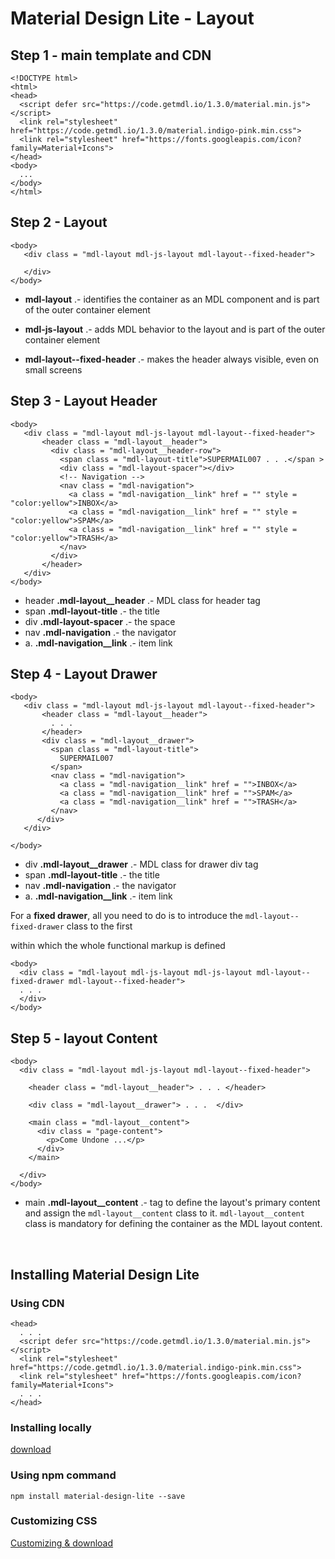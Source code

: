 # Material Design Lite - Layout

## Step 1 - main template and CDN

```
<!DOCTYPE html>
<html>
<head>
  <script defer src="https://code.getmdl.io/1.3.0/material.min.js"></script>
  <link rel="stylesheet" href="https://code.getmdl.io/1.3.0/material.indigo-pink.min.css">
  <link rel="stylesheet" href="https://fonts.googleapis.com/icon?family=Material+Icons">
</head>
<body>
  ...
</body>
</html>
```

## Step 2 - Layout

```
<body>
   <div class = "mdl-layout mdl-js-layout mdl-layout--fixed-header">

   </div>
</body>
```

* **mdl-layout** .- identifies the container as an MDL component and is part of the outer container element

* **mdl-js-layout** .- adds MDL behavior to the layout and is part of the outer container element

* **mdl-layout--fixed-header** .- makes the header always visible, even on small screens

## Step 3 - Layout Header

```
<body>
   <div class = "mdl-layout mdl-js-layout mdl-layout--fixed-header">
       <header class = "mdl-layout__header">
         <div class = "mdl-layout__header-row">
           <span class = "mdl-layout-title">SUPERMAIL007 . . .</span >
           <div class = "mdl-layout-spacer"></div>
           <!-- Navigation -->
           <nav class = "mdl-navigation">
             <a class = "mdl-navigation__link" href = "" style = "color:yellow">INBOX</a>
             <a class = "mdl-navigation__link" href = "" style = "color:yellow">SPAM</a>
             <a class = "mdl-navigation__link" href = "" style = "color:yellow">TRASH</a>
           </nav>
         </div>
       </header>
   </div>
</body>
```

* header **.mdl-layout__header** .- MDL class for header tag
* span **.mdl-layout-title** .- the title
* div **.mdl-layout-spacer** .- the space
* nav **.mdl-navigation** .- the navigator
* a. **.mdl-navigation__link** .- item link

## Step 4 - Layout Drawer

```
<body>
   <div class = "mdl-layout mdl-js-layout mdl-layout--fixed-header">
       <header class = "mdl-layout__header">
         . . .
       </header>
       <div class = "mdl-layout__drawer">
         <span class = "mdl-layout-title">
           SUPERMAIL007
         </span>
         <nav class = "mdl-navigation">
           <a class = "mdl-navigation__link" href = "">INBOX</a>
           <a class = "mdl-navigation__link" href = "">SPAM</a>
           <a class = "mdl-navigation__link" href = "">TRASH</a>
         </nav>
      </div>
   </div>

</body>
```

* div **.mdl-layout__drawer** .- MDL class for drawer div tag
* span **.mdl-layout-title** .- the title
* nav **.mdl-navigation** .- the navigator
* a. **.mdl-navigation__link** .- item link

For a **fixed drawer**, all you need to do is to introduce the
`mdl-layout--fixed-drawer` class to the first <div> within which the
whole functional markup is defined

```
<body>
  <div class = "mdl-layout mdl-js-layout mdl-js-layout mdl-layout--fixed-drawer mdl-layout--fixed-header">
  . . .
  </div>
</body>
```

## Step 5 - layout Content

```
<body>
  <div class = "mdl-layout mdl-js-layout mdl-layout--fixed-header">

    <header class = "mdl-layout__header"> . . . </header>

    <div class = "mdl-layout__drawer"> . . .  </div>

    <main class = "mdl-layout__content">
      <div class = "page-content">
        <p>Come Undone ...</p>
      </div>
    </main>

  </div>
</body>
```

* main **.mdl-layout__content** .-  tag to define the layout's primary
content and assign the `mdl-layout__content` class to it.
`mdl-layout__content` class is mandatory for defining the container as
the MDL layout content.

<br/>

## Installing Material Design Lite

### Using CDN

```
<head>
  . . .
  <script defer src="https://code.getmdl.io/1.3.0/material.min.js"></script>
  <link rel="stylesheet" href="https://code.getmdl.io/1.3.0/material.indigo-pink.min.css">
  <link rel="stylesheet" href="https://fonts.googleapis.com/icon?family=Material+Icons">
  . . .
</head>
```

### Installing locally

[download](https://getmdl.io/started/index.html#download)

### Using npm command

```
npm install material-design-lite --save
```

### Customizing CSS

[Customizing & download](https://getmdl.io/customize/index.html)
